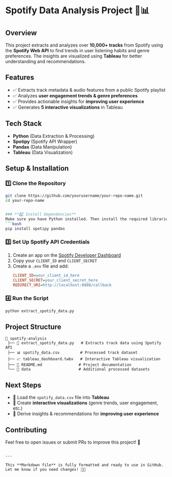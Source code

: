 # Spotify Data Analysis Project 🎵📊  

## **Overview**  
This project extracts and analyzes over **10,000+ tracks** from Spotify using the **Spotify Web API** to find trends in user listening habits and genre preferences. The insights are visualized using **Tableau** for better understanding and recommendations.  

## **Features**  
- ✅ Extracts track metadata & audio features from a public Spotify playlist  
- ✅ Analyzes **user engagement trends & genre preferences**  
- ✅ Provides actionable insights for **improving user experience**  
- ✅ Generates **5 interactive visualizations** in Tableau  

## **Tech Stack**  
- **Python** (Data Extraction & Processing)  
- **Spotipy** (Spotify API Wrapper)  
- **Pandas** (Data Manipulation)  
- **Tableau** (Data Visualization)  

## **Setup & Installation**  

### **1️⃣ Clone the Repository**  
```bash
git clone https://github.com/yourusername/your-repo-name.git
cd your-repo-name


### **2️⃣ Install Dependencies**  
Make sure you have Python installed. Then install the required libraries:  
```bash
pip install spotipy pandas
```

### **3️⃣ Set Up Spotify API Credentials**  
1. Create an app on the [Spotify Developer Dashboard](https://developer.spotify.com/dashboard/)  
2. Copy your `CLIENT_ID` and `CLIENT_SECRET`  
3. Create a `.env` file and add:  
   ```ini
   CLIENT_ID=your_client_id_here
   CLIENT_SECRET=your_client_secret_here
   REDIRECT_URI=http://localhost:8888/callback
   ```

### **4️⃣ Run the Script**  
```bash
python extract_spotify_data.py
```

## **Project Structure**  
```
📂 spotify-analysis  
 ├── 📄 extract_spotify_data.py   # Extracts track data using Spotify API  
 ├── 📊 spotify_data.csv         # Processed track dataset  
 ├── 📈 tableau_dashboard.twbx   # Interactive Tableau visualization  
 ├── 📄 README.md                # Project documentation  
 └── 📂 data                     # Additional processed datasets  
```

## **Next Steps**  
- 🔹 Load the `spotify_data.csv` file into **Tableau**  
- 🔹 Create **interactive visualizations** (genre trends, user engagement, etc.)  
- 🔹 Derive insights & recommendations for **improving user experience**  

## **Contributing**  
Feel free to open issues or submit PRs to improve this project! 🚀  
```

---

This **Markdown file** is fully formatted and ready to use in GitHub. Let me know if you need changes! 🚀🎵
